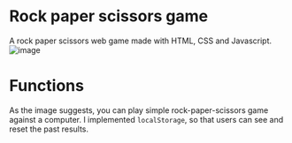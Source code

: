 # Rock paper scissors game
A rock paper scissors web game made with HTML, CSS and Javascript.
![image](https://github.com/user-attachments/assets/e9052a11-fd26-4cba-abb7-0666ee9fbc67)


# Functions
As the image suggests, you can play simple rock-paper-scissors game against a computer. I implemented `localStorage`, so that users can see and reset the past results.
